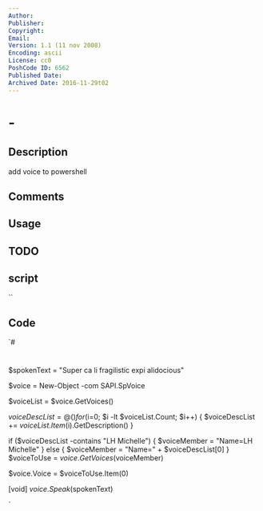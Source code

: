 ```yaml
---
Author: 
Publisher: 
Copyright: 
Email: 
Version: 1.1 (11 nov 2008)
Encoding: ascii
License: cc0
PoshCode ID: 6562
Published Date: 
Archived Date: 2016-11-29t02
---
```


#  - 

## Description

add voice to powershell

## Comments



## Usage



## TODO



## script

``

## Code

`#
 #
 ###
 ###
 
 $spokenText = "Super ca li fragilistic expi alidocious"
 
 $voice = New-Object -com SAPI.SpVoice
 
 $voiceList = $voice.GetVoices()
 
 $voiceDescList = @()
 for ($i=0; $i -lt $voiceList.Count; $i++)
 {
     $voiceDescList += $voiceList.Item($i).GetDescription()
 }
 
 if ($voiceDescList -contains "LH Michelle")
 {
     $voiceMember = "Name=LH Michelle"
 }
 else
 {
     $voiceMember = "Name=" + $voiceDescList[0]
 }
 $voiceToUse = $voice.GetVoices($voiceMember)
 
 $voice.Voice = $voiceToUse.Item(0)
 
 [void] $voice.Speak($spokenText)
 
`

